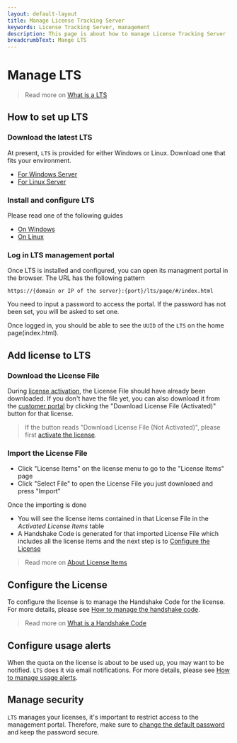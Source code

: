 ```yaml
---
layout: default-layout
title: Manage License Tracking Server
keywords: License Tracking Server, management
description: This page is about how to manage License Tracking Server
breadcrumbText: Mange LTS
---
```


# Manage LTS

> Read more on [What is a LTS]({{site.about}}terms.html#license-tracking-server)

## How to set up LTS

### Download the latest LTS

At present, `LTS` is provided for either Windows or Linux. Download one that fits your environment.

* [For Windows Server](somelink)
* [For Linux Server](somelink)

### Install and configure LTS

Please read one of the following guides

* [On Windows]({{site.selfhosting}}ltsonwindows.html)
* [On Linux]({{site.selfhosting}}ltsonlinux.html)

### Log in LTS management portal

Once LTS is installed and configured, you can open its managment portal in the browser. The URL has the following pattern

``` text
https://{domain or IP of the server}:{port}/lts/page/#/index.html
```

You need to input a password to access the portal. If the password has not been set, you will be asked to set one.

Once logged in, you should be able to see the `UUID` of the `LTS` on the home page(index.html).

## Add license to LTS

### Download the License File

During [license activation]({{site.selfhosting}}index.html#activate-the-license), the License File should have already been downloaded. If you don't have the file yet, you can also download it from the [customer portal](https://officecn.dynamsoft.com:808/customer/license/fullLicense) by clicking the "Download License File (Activated)" button for that license.

> If the button reads "Download License File (Not Activated)", please first [activate the license]({{site.selfhosting}}index.html#activate-the-license).

### Import the License File

* Click "License Items" on the license menu to go to the "License Items" page
* Click "Select File" to open the License File you just downloaed and press "Import"

Once the importing is done

* You will see the license items contained in that License File in the *Activated License Items* table
* A Handshake Code is generated for that imported License File which includes all the license items and the next step is to [Configure the License](#configure-the-license)

> Read more on [About License Items]({{site.common}}licenseitems.html)

## Configure the License

To configure the license is to manage the Handshake Code for the license. For more details, please see [How to manage the handshake code]({{site.common}}handshakeCodes.html).

> Read more on [What is a Handshake Code]({{site.about}}terms.html#handshake-code)

## Configure usage alerts

When the quota on the license is about to be used up, you may want to be notified. `LTS` does it via email notifications. For more details, please see [How to manage usage alerts]({{site.common}}usagealerttriggers.html).

## Manage security

`LTS` manages your licenses, it's important to restrict access to the management portal. Therefore, make sure to [change the default password]({{site.selfhosting}}security.html#change-the-password) and keep the password secure.
